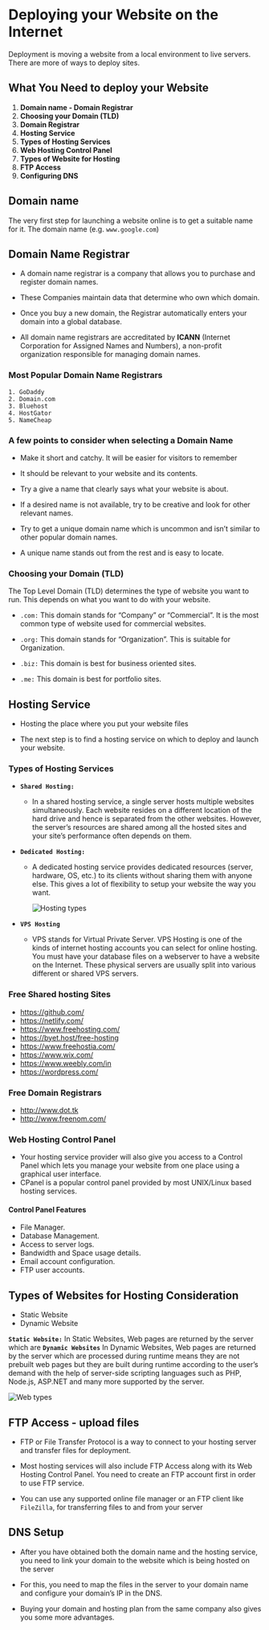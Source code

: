 # Deploying your Website on the Internet

Deployment is moving a website from a local environment to live servers.
There are more of ways to deploy sites.

## What You Need to deploy your Website

1. **Domain name - Domain Registrar**
2. **Choosing your Domain (TLD)**
3. **Domain Registrar**
4. **Hosting Service**
5. **Types of Hosting Services**
6. **Web Hosting Control Panel**
7. **Types of Website for Hosting**
8. **FTP Access**
9. **Configuring DNS**

## Domain name

The very first step for launching a website online is to get a suitable name for it. The domain name (e.g. `www.google.com`)

## Domain Name Registrar

- A domain name registrar is a company that allows you to purchase and register domain names.

- These Companies maintain data that determine who own which domain.

- Once you buy a new domain, the Registrar automatically enters your domain into a global database.

- All domain name registrars are accreditated by **ICANN** (Internet Corporation for Assigned Names and Numbers), a non-profit organization responsible for managing domain names.

### Most Popular Domain Name Registrars

    1. GoDaddy
    2. Domain.com
    3. Bluehost
    4. HostGator
    5. NameCheap

### A few points to consider when selecting a Domain Name

- Make it short and catchy. It will be easier for visitors to remember

- It should be relevant to your website and its contents.

- Try a give a name that clearly says what your website is about.

- If a desired name is not available, try to be creative and look for other relevant names.

- Try to get a unique domain name which is uncommon and isn’t similar to other popular domain names.

- A unique name stands out from the rest and is easy to locate.

### Choosing your Domain (TLD)

The Top Level Domain (TLD) determines the type of website you want to run. This depends on what you want to do with your website.

- `.com:` This domain stands for “Company” or “Commercial”. It is the most common type of website used for commercial websites.

- `.org:` This domain stands for “Organization”. This is suitable for Organization.

- `.biz:` This domain is best for business oriented sites.

- `.me:` This domain is best for portfolio sites.

## Hosting Service

- Hosting the place where you put your website files

- The next step is to find a hosting service on which to deploy and launch your website.

### Types of Hosting Services

- **`Shared Hosting:`**

  - In a shared hosting service, a single server hosts multiple websites simultaneously. Each website resides on a different location of the hard drive and hence is separated from the other websites. However, the server’s resources are shared among all the hosted sites and your site’s performance often depends on them.

- **`Dedicated Hosting:`**

  - A dedicated hosting service provides dedicated resources (server, hardware, OS, etc.) to its clients without sharing them with anyone else. This gives a lot of flexibility to setup your website the way you want.

    ![Hosting types](/img/hosting.png)

- **`VPS Hosting`**

  - VPS stands for Virtual Private Server. VPS Hosting is one of the kinds of internet hosting accounts you can select for online hosting. You must have your database files on a webserver to have a website on the Internet. These physical servers are usually split into various different or shared VPS servers.

### Free Shared hosting Sites

- https://github.com/
- https://netlify.com/
- https://www.freehosting.com/
- https://byet.host/free-hosting
- https://www.freehostia.com/
- https://www.wix.com/
- https://www.weebly.com/in
- https://wordpress.com/

### Free Domain Registrars

- http://www.dot.tk
- http://www.freenom.com/

### Web Hosting Control Panel

- Your hosting service provider will also give you access to a Control Panel which lets you manage your website from one place using a graphical user interface.
- CPanel is a popular control panel provided by most UNIX/Linux based hosting services.

#### Control Panel Features

- File Manager.
- Database Management.
- Access to server logs.
- Bandwidth and Space usage details.
- Email account configuration.
- FTP user accounts.

## Types of Websites for Hosting Consideration

- Static Website
- Dynamic Website

**`Static Website:`** In Static Websites, Web pages are returned by the server which are **`Dynamic Websites`** In Dynamic Websites, Web pages are returned by the server which are processed during runtime means they are not prebuilt web pages but they are built during runtime according to the user’s demand with the help of server-side scripting languages such as PHP, Node.js, ASP.NET and many more supported by the server.

![Web types](/img/webtypes.jpg)

## FTP Access - upload files

- FTP or File Transfer Protocol is a way to connect to your hosting server and transfer files for deployment.

- Most hosting services will also include FTP Access along with its Web Hosting Control Panel. You need to create an FTP account first in order to use FTP service.

- You can use any supported online file manager or an FTP client like `FileZilla`, for transferring files to and from your server

## DNS Setup

- After you have obtained both the domain name and the hosting service, you need to link your domain to the website which is being hosted on the server

- For this, you need to map the files in the server to your domain name and configure your domain’s IP in the DNS.

- Buying your domain and hosting plan from the same company also gives you some more advantages.
